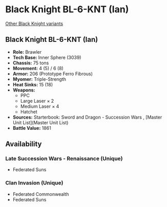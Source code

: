 # Black Knight BL-6-KNT (Ian) 

[Other Black Knight variants](../black_knight.md) 

## Black Knight BL-6-KNT (Ian) 

- **Role:** Brawler 
- **Tech Base:** Inner Sphere (3039) 
- **Chassis:** 75 tons 
- **Movement:** 4 (5) / 6 (8) 
- **Armor:** 206 (Prototype Ferro Fibrous) 
- **Myomer:** Triple-Strength 
- **Heat Sinks:** 15 (18) 
- **Weapons:** 
  - PPC 
  - Large Laser × 2 
  - Medium Laser × 4 
  - Hatchet 
- **Sources:** Starterbook: Sword and Dragon - Succession Wars , [Master Unit List](Master Unit List) 
- **Battle Value:** 1861 

## Availability 

### Late Succession Wars - Renaissance (Unique) 

- Federated Suns 

### Clan Invasion (Unique) 

- Federated Commonwealth 
- Federated Suns 

